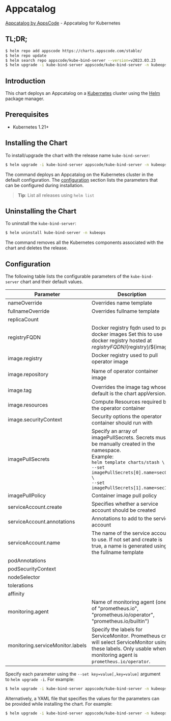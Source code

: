 # Appcatalog

[Appcatalog by AppsCode](https://github.com/bytebuilders/kube-bind-server) - Appcatalog for Kubernetes

## TL;DR;

```bash
$ helm repo add appscode https://charts.appscode.com/stable/
$ helm repo update
$ helm search repo appscode/kube-bind-server --version=v2023.03.23
$ helm upgrade -i kube-bind-server appscode/kube-bind-server -n kubeops --create-namespace --version=v2023.03.23
```

## Introduction

This chart deploys an Appcatalog on a [Kubernetes](http://kubernetes.io) cluster using the [Helm](https://helm.sh) package manager.

## Prerequisites

- Kubernetes 1.21+

## Installing the Chart

To install/upgrade the chart with the release name `kube-bind-server`:

```bash
$ helm upgrade -i kube-bind-server appscode/kube-bind-server -n kubeops --create-namespace --version=v2023.03.23
```

The command deploys an Appcatalog on the Kubernetes cluster in the default configuration. The [configuration](#configuration) section lists the parameters that can be configured during installation.

> **Tip**: List all releases using `helm list`

## Uninstalling the Chart

To uninstall the `kube-bind-server`:

```bash
$ helm uninstall kube-bind-server -n kubeops
```

The command removes all the Kubernetes components associated with the chart and deletes the release.

## Configuration

The following table lists the configurable parameters of the `kube-bind-server` chart and their default values.

|            Parameter             |                                                                                                            Description                                                                                                             |         Default         |
|----------------------------------|------------------------------------------------------------------------------------------------------------------------------------------------------------------------------------------------------------------------------------|-------------------------|
| nameOverride                     | Overrides name template                                                                                                                                                                                                            | <code>""</code>         |
| fullnameOverride                 | Overrides fullname template                                                                                                                                                                                                        | <code>""</code>         |
| replicaCount                     |                                                                                                                                                                                                                                    | <code>1</code>          |
| registryFQDN                     | Docker registry fqdn used to pull docker images Set this to use docker registry hosted at ${registryFQDN}/${registry}/${image}                                                                                                     | <code>ghcr.io</code>    |
| image.registry                   | Docker registry used to pull operator image                                                                                                                                                                                        | <code>appscode</code>   |
| image.repository                 | Name of operator container image                                                                                                                                                                                                   | <code>kube-bind-server</code> |
| image.tag                        | Overrides the image tag whose default is the chart appVersion.                                                                                                                                                                     | <code>""</code>         |
| image.resources                  | Compute Resources required by the operator container                                                                                                                                                                               | <code>{}</code>         |
| image.securityContext            | Security options the operator container should run with                                                                                                                                                                            | <code>{}</code>         |
| imagePullSecrets                 | Specify an array of imagePullSecrets. Secrets must be manually created in the namespace. <br> Example: <br> `helm template charts/stash \` <br> `--set imagePullSecrets[0].name=sec0 \` <br> `--set imagePullSecrets[1].name=sec1` | <code>[]</code>         |
| imagePullPolicy                  | Container image pull policy                                                                                                                                                                                                        | <code>Always</code>     |
| serviceAccount.create            | Specifies whether a service account should be created                                                                                                                                                                              | <code>true</code>       |
| serviceAccount.annotations       | Annotations to add to the service account                                                                                                                                                                                          | <code>{}</code>         |
| serviceAccount.name              | The name of the service account to use. If not set and create is true, a name is generated using the fullname template                                                                                                             | <code>""</code>         |
| podAnnotations                   |                                                                                                                                                                                                                                    | <code>{}</code>         |
| podSecurityContext               |                                                                                                                                                                                                                                    | <code>{}</code>         |
| nodeSelector                     |                                                                                                                                                                                                                                    | <code>{}</code>         |
| tolerations                      |                                                                                                                                                                                                                                    | <code>[]</code>         |
| affinity                         |                                                                                                                                                                                                                                    | <code>{}</code>         |
| monitoring.agent                 | Name of monitoring agent (one of "prometheus.io", "prometheus.io/operator", "prometheus.io/builtin")                                                                                                                               | <code>""</code>         |
| monitoring.serviceMonitor.labels | Specify the labels for ServiceMonitor. Prometheus crd will select ServiceMonitor using these labels. Only usable when monitoring agent is `prometheus.io/operator`.                                                                | <code>{}</code>         |


Specify each parameter using the `--set key=value[,key=value]` argument to `helm upgrade -i`. For example:

```bash
$ helm upgrade -i kube-bind-server appscode/kube-bind-server -n kubeops --create-namespace --version=v2023.03.23 --set replicaCount=1
```

Alternatively, a YAML file that specifies the values for the parameters can be provided while
installing the chart. For example:

```bash
$ helm upgrade -i kube-bind-server appscode/kube-bind-server -n kubeops --create-namespace --version=v2023.03.23 --values values.yaml
```
